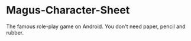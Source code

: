 Magus-Character-Sheet
=====================

The famous role-play game on Android. You don't need paper, pencil and rubber.